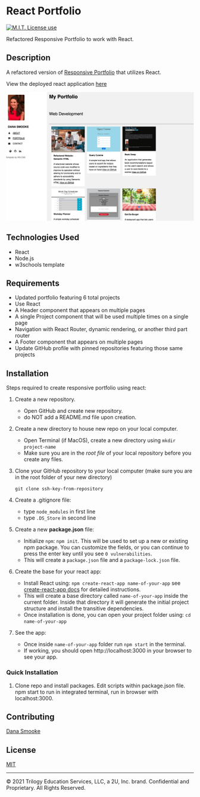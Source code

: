 # React Portfolio

<span align="left">

<a href="https://img.shields.io/badge/License-MIT-brightgreen?style=plastic"><img alt="M.I.T. License use" src="https://img.shields.io/badge/License-MIT-brightgreen?style=plastic"/></a>

 </span>
 
Refactored Responsive Portfolio to work with React.

## Description

A refactored version of [Responsive Portfolio](https://github.com/dsmooke/responsive-portfolio) that utilizes React.

View the deployed react application [here](https://dsmooke.github.io/react-portfolio/)

![demo](./public/imgs/react-portfolio-demo.png)

## Technologies Used

- React
- Node.js
- w3schools template

## Requirements

- Updated portfolio featuring 6 total projects
- Use React
- A Header component that appears on multiple pages
- A single Project component that will be used multiple times on a single page
- Navigation with React Router, dynamic rendering, or another third part router
- A Footer component that appears on multiple pages
- Update GitHub profile with pinned repositories featuring those same projects

## Installation

Steps required to create responsive portfolio using react:

1. Create a new repository.
   - Open GitHub and create new repository.
   - do NOT add a README.md file upon creation.
2. Create a new directory to house new repo on your local computer.
   - Open Terminal (if MacOS), create a new directory using `mkdir project-name`
   - Make sure you are in the _root file_ of your local repository before you create any files.
3. Clone your GitHub repository to your local computer (make sure you are in the root folder of your new directory)
   ```
   git clone ssh-key-from-repository
   ```
4. Create a .gitignore file:

   - type `node_modules` in first line
   - type `.DS_Store` in second line

5. Create a new **package.json** file:

   - Initialize `npm`: `npm init`. This will be used to set up a new or existing npm package. You can customize the fields, or you can continue to press the enter key until you see `0 vulnerabilities`.
   - This will create a `package.json` file and a `package-lock.json` file.

6. Create the base for your react app:

   - Install React using: `npm create-react-app name-of-your-app` see [create-react-app docs](https://create-react-app.dev/docs/getting-started/) for detailed instructions.
   - This will create a base directory called `name-of-your-app` inside the current folder. Inside that directory it will generate the initial project structure and install the transitive dependencies.
   - Once installation is done, you can open your project folder using: `cd name-of-your-app`

7. See the app:
   - Once inside `name-of-your-app` folder run `npm start` in the terminal.
   - If working, you should open http://localhost:3000 in your browser to see your app.

### Quick Installation

1. Clone repo and install packages. Edit scripts within package.json file. npm start to run in integrated terminal, run in browser with localhost:3000.

## Contributing

[Dana Smooke]("https://github.com/dsmooke")

## License

[MIT]("https://opensource.org/licenses/MIT")

---

© 2021 Trilogy Education Services, LLC, a 2U, Inc. brand. Confidential and Proprietary. All Rights Reserved.
